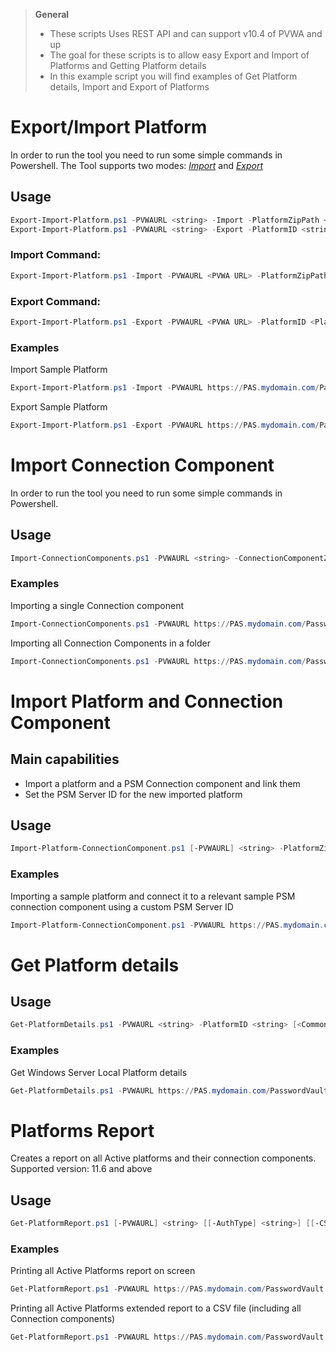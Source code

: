 > **General**
> - These scripts Uses REST API and can support v10.4 of PVWA and up
> - The goal for these scripts is to allow easy Export and Import of Platforms and Getting Platform details
> - In this example script you will find examples of Get Platform details, Import and Export of Platforms

# Export/Import Platform
In order to run the tool you need to run some simple commands in Powershell.
The Tool supports two modes: [*Import*](#import-command) and [*Export*](#export-command)

## Usage
```powershell
Export-Import-Platform.ps1 -PVWAURL <string> -Import -PlatformZipPath <string> [<CommonParameters>]
Export-Import-Platform.ps1 -PVWAURL <string> -Export -PlatformID <string> -PlatformZipPath <string> [<CommonParameters>]
```

### Import Command:
```powershell
Export-Import-Platform.ps1 -Import -PVWAURL <PVWA URL> -PlatformZipPath <The path of the Platform ZIP to import>
```

### Export Command:
```powershell
Export-Import-Platform.ps1 -Export -PVWAURL <PVWA URL> -PlatformID <Platform ID> -PlatformZipPath <The path to save the Platform ZIP output>
```

### Examples
Import Sample Platform
```powershell
Export-Import-Platform.ps1 -Import -PVWAURL https://PAS.mydomain.com/PasswordVault -PlatformZipPath C:\Temp\SamplePlatform.zip
```

Export Sample Platform
```powershell
Export-Import-Platform.ps1 -Export -PVWAURL https://PAS.mydomain.com/PasswordVault -PlatformID SamplePlatform -PlatformZipPath C:\Temp\Export-SamplePlatform.zip
```

# Import Connection Component
In order to run the tool you need to run some simple commands in Powershell.

## Usage
```powershell
Import-ConnectionComponents.ps1 -PVWAURL <string> -ConnectionComponentZipPath <string> -ConnectionComponentFolderPath <string> [<CommonParameters>]
```

### Examples
Importing a single Connection component
```powershell
Import-ConnectionComponents.ps1 -PVWAURL https://PAS.mydomain.com/PasswordVault -ConnectionComponentZipPath C:\Temp\SampleConnectionComponent.zip
```
Importing all Connection Components in a folder
```powershell
Import-ConnectionComponents.ps1 -PVWAURL https://PAS.mydomain.com/PasswordVault -ConnectionComponentFolderPath C:\Temp\DownloadedConnectionComponents\
```

# Import Platform and Connection Component
## Main capabilities
- Import a platform and a PSM Connection component and link them
- Set the PSM Server ID for the new imported platform

## Usage
```powershell
Import-Platform-ConnectionComponent.ps1 [-PVWAURL] <string> -PlatformZipPath <string> -ConnectionComponentZipPath <string> [-PSMServerID] <string> [<CommonParameters>]
```

### Examples
Importing a sample platform and connect it to a relevant sample PSM connection component using a custom PSM Server ID
```powershell
Import-Platform-ConnectionComponent.ps1 -PVWAURL https://PAS.mydomain.com/PasswordVault -PlatformZipPath C:\Temp\SamplePlatform.zip -ConnectionComponentZipPath C:\Temp\SampleConnectionComponent.zip -PSMServerID PSMServer_MyPSMSRV
```

# Get Platform details
## Usage
```powershell
Get-PlatformDetails.ps1 -PVWAURL <string> -PlatformID <string> [<CommonParameters>]
```

### Examples
Get Windows Server Local Platform details
```powershell
Get-PlatformDetails.ps1 -PVWAURL https://PAS.mydomain.com/PasswordVault -PlatformID WinServerLocal
```

# Platforms Report
Creates a report on all Active platforms and their connection components.
Supported version: 11.6 and above

## Usage
```powershell
Get-PlatformReport.ps1 [-PVWAURL] <string> [[-AuthType] <string>] [[-CSVPath] <string>] [-ExtendedReport] [-DisableSSLVerify] [<CommonParameters>]
```

### Examples
Printing all Active Platforms report on screen
```powershell
Get-PlatformReport.ps1 -PVWAURL https://PAS.mydomain.com/PasswordVault 
```

Printing all Active Platforms extended report to a CSV file (including all Connection components)
```powershell
Get-PlatformReport.ps1 -PVWAURL https://PAS.mydomain.com/PasswordVault -ExtendedReport -CSVPath "C:\CyberArk\Platforms\Active_Platforms_August-2020.csv"
```